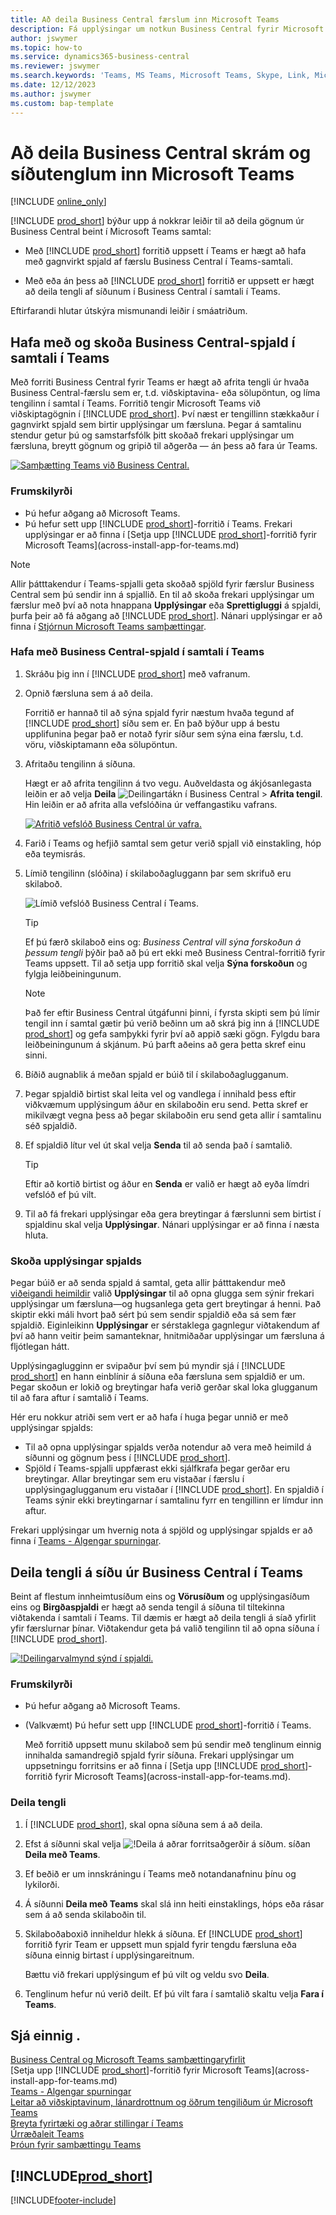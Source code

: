 ```yaml
---
title: Að deila Business Central færslum inn Microsoft Teams
description: Fá upplýsingar um notkun Business Central fyrir Microsoft Teams.
author: jswymer
ms.topic: how-to
ms.service: dynamics365-business-central
ms.reviewer: jswymer
ms.search.keywords: 'Teams, MS Teams, Microsoft Teams, Skype, Link, Microsoft 365, collaborate, collaboration, teamwork, share records'
ms.date: 12/12/2023
ms.author: jswymer
ms.custom: bap-template
---
```


# <a name="sharing-business-central-records-and-page-links-in-microsoft-teams"></a>Að deila Business Central skrám og síðutenglum inn Microsoft Teams

[!INCLUDE [online_only](includes/online_only.md)]

[!INCLUDE [prod_short](includes/prod_short.md)] býður upp á nokkrar leiðir til að deila gögnum úr Business Central beint í Microsoft Teams samtal:

<!-- 
## <a name="overview"></a>Overview
In this article, you'll learn how to use the app to share [!INCLUDE [prod_short](includes/prod_short.md)] records, like a customer, sales order, or invoice, with coworkers in a Teams conversation.
The [!INCLUDE [prod_short](includes/prod_short.md)] app lets you:
[!INCLUDE [prod_short](includes/prod_short.md)] offers an app that connects Microsoft Teams to your business data in [!INCLUDE [prod_short](includes/prod_short.md)], so you can quickly share details across team members and respond faster to inquiries. In this article, you'll learn how to use the app to share [!INCLUDE [prod_short](includes/prod_short.md)] records, like a customer, sales order, or invoice, with coworkers in a Teams conversation.

-->
- Með [!INCLUDE [prod_short](includes/prod_short.md)] forritið uppsett í Teams er hægt að hafa með gagnvirkt spjald af færslu Business Central í Teams-samtali.

<!--   Copy a link from any Business Central record, like a customer or sales order, then paste the link into a Teams conversation. The app connects Microsoft Teams to your business data in [!INCLUDE [prod_short](includes/prod_short.md)]. It then expands the link into a compact, interactive card that displays information about the record. Once in the conversation, you and coworkers can view more details about the record, edit data, and take action&mdash;without leaving Teams.

  [![Teams integration with Business Central.](media/teams-intro-v3.png)](media/teams-intro-v3.png#lightbox)-->

- Með eða án þess að [!INCLUDE [prod_short](includes/prod_short.md)] forritið er uppsett er hægt að deila tengli af síðunum í Business Central í samtali í Teams.

  <!-- ![!The Share menu displayed on a card.](media/teams-share-link.png "The Share menu displayed on a card.")-->

Eftirfarandi hlutar útskýra mismunandi leiðir í smáatriðum.

## <a name="include-and-view-a-business-central-card-in-a-teams-conversation"></a>Hafa með og skoða Business Central-spjald í samtali í Teams

Með forriti Business Central fyrir Teams er hægt að afrita tengli úr hvaða Business Central-færslu sem er, t.d. viðskiptavina- eða sölupöntun, og líma tengilinn í samtal í Teams. Forritið tengir Microsoft Teams við viðskiptagögnin í [!INCLUDE [prod_short](includes/prod_short.md)]\. Því næst er tengillinn stækkaður í gagnvirkt spjald sem birtir upplýsingar um færsluna. Þegar á samtalinu stendur getur þú og samstarfsfólk þitt skoðað frekari upplýsingar um færsluna, breytt gögnum og gripið til aðgerða &mdash; án þess að fara úr Teams.

[![Samþætting Teams við Business Central.](media/teams-intro-vBC20.png)](media/teams-intro-vBC20.png#lightbox)

### <a name="prerequisites"></a>Frumskilyrði

- Þú hefur aðgang að Microsoft Teams.
- Þú hefur sett upp [!INCLUDE [prod_short](includes/prod_short.md)]-forritið  í Teams. Frekari upplýsingar er að finna í [Setja upp [!INCLUDE [prod_short](includes/prod_short.md)]-forritið fyrir Microsoft Teams](across-install-app-for-teams.md)

> [!NOTE]
> Allir þátttakendur í Teams-spjalli geta skoðað spjöld fyrir færslur Business Central sem þú sendir inn á spjallið. En til að skoða frekari upplýsingar um færslur með því að nota hnappana **Upplýsingar** eða **Sprettigluggi** á spjaldi, þurfa þeir að fá aðgang að [!INCLUDE [prod_short](includes/prod_short.md)]. Nánari upplýsingar er að finna í [Stjórnun Microsoft Teams samþættingar](admin-teams-integration.md#minimum-requirements-1).

### <a name="include-a-business-central-card-in-a-teams-conversation"></a>Hafa með Business Central-spjald í samtali í Teams

1. Skráðu þig inn í [!INCLUDE [prod_short](includes/prod_short.md)] með vafranum.
2. Opnið færsluna sem á að deila.

    Forritið er hannað til að sýna spjald fyrir næstum hvaða tegund af [!INCLUDE [prod_short](includes/prod_short.md)] síðu sem er. En það býður upp á bestu upplifunina þegar það er notað fyrir síður sem sýna eina færslu, t.d. vöru, viðskiptamann eða sölupöntun.
3. Afritaðu tengilinn á síðuna.

    Hægt er að afrita tengilinn á tvo vegu. Auðveldasta og ákjósanlegasta leiðin er að velja **Deila** ![Deilingartákn í Business Central](media/share-icon.png) > **Afrita tengil**. Hin leiðin er að afrita alla vefslóðina úr veffangastiku vafrans.

    [![Afritið vefslóð Business Central úr vafra.](media/teams-copy-link.png)](media/teams-copy-link.png#lightbox)
4. Farið í Teams og hefjið samtal sem getur verið spjall við einstakling, hóp eða teymisrás.
5. Límið tengilinn (slóðina) í skilaboðagluggann þar sem skrifuð eru skilaboð.

    ![Límið vefslóð Business Central í Teams.](media/teams-paste-url-v2.png)

    > [!TIP]
    > Ef þú færð skilaboð eins og: *Business Central vill sýna forskoðun á þessum tengli* þýðir það að þú ert ekki með Business Central-forritið fyrir Teams uppsett. Til að setja upp forritið skal velja **Sýna forskoðun** og fylgja leiðbeiningunum.

    > [!NOTE]
    > Það fer eftir Business Central útgáfunni þinni, í fyrsta skipti sem þú límir tengil inn í samtal gætir þú verið beðinn um að skrá þig inn á [!INCLUDE [prod_short](includes/prod_short.md)] og gefa samþykki fyrir því að appið sæki gögn. Fylgdu bara leiðbeiningunum á skjánum. Þú þarft aðeins að gera þetta skref einu sinni.
6. Bíðið augnablik á meðan spjald er búið til í skilaboðaglugganum.
7. Þegar spjaldið birtist skal leita vel og vandlega í innihald þess eftir viðkvæmum upplýsingum áður en skilaboðin eru send. Þetta skref er mikilvægt vegna þess að þegar skilaboðin eru send geta allir í samtalinu séð spjaldið.
8. Ef spjaldið lítur vel út skal velja **Senda** til að senda það í samtalið.

    > [!TIP]
    > Eftir að kortið birtist og áður en **Senda** er valið er hægt að eyða límdri vefslóð ef þú vilt.
9. Til að fá frekari upplýsingar eða gera breytingar á færslunni sem birtist í spjaldinu skal velja **Upplýsingar**. Nánari upplýsingar er að finna í næsta hluta.

### <a name="view-card-details"></a>Skoða upplýsingar spjalds

Þegar búið er að senda spjald á samtal, geta allir þátttakendur með [viðeigandi heimildir](admin-teams-integration.md#permissions) valið **Upplýsingar** til að opna glugga sem sýnir frekari upplýsingar um færsluna&mdash;og hugsanlega geta gert breytingar á henni. Það skiptir ekki máli hvort það sért þú sem sendir spjaldið eða sá sem fær spjaldið. Eiginleikinn **Upplýsingar** er sérstaklega gagnlegur viðtakendum af því að hann veitir þeim samanteknar, hnitmiðaðar upplýsingar um færsluna á fljótlegan hátt.

Upplýsingaglugginn er svipaður því sem þú myndir sjá í [!INCLUDE [prod_short](includes/prod_short.md)] en hann einblínir á síðuna eða færsluna sem spjaldið er um. Þegar skoðun er lokið og breytingar hafa verið gerðar skal loka glugganum til að fara aftur í samtalið í Teams.

Hér eru nokkur atriði sem vert er að hafa í huga þegar unnið er með upplýsingar spjalds:

- Til að opna upplýsingar spjalds verða notendur að vera með heimild á síðunni og gögnum þess í [!INCLUDE [prod_short](includes/prod_short.md)]\.
- Spjöld í Teams-spjalli uppfærast ekki sjálfkrafa þegar gerðar eru breytingar. Allar breytingar sem eru vistaðar í færslu í upplýsingaglugganum eru vistaðar í [!INCLUDE [prod_short](includes/prod_short.md)]\. En spjaldið í Teams sýnir ekki breytingarnar í samtalinu fyrr en tengillinn er límdur inn aftur.

Frekari upplýsingar um hvernig nota á spjöld og upplýsingar spjalds er að finna í [Teams - Algengar spurningar](teams-faq.md).

## <a name="share-a-link-to-page-from-business-central-to-teams"></a><a name="share-link"></a>Deila tengli á síðu úr Business Central í Teams

Beint af flestum innheimtusíðum eins og **Vörusíðum** og upplýsingasíðum eins og **Birgðaspjaldi** er hægt að senda tengil á síðuna til tiltekinna viðtakenda í samtali í Teams. Til dæmis er hægt að deila tengli á síað yfirlit yfir færslurnar þínar. Viðtakendur geta þá valið tengilinn til að opna síðuna í [!INCLUDE [prod_short](includes/prod_short.md)]\.

[![!Deilingarvalmynd sýnd í spjaldi.](media/teams-share-link-v2.png "Deilingarvalmyndin sýnd á spjaldi.")](media/teams-share-link-v2.png#lightbox)

### <a name="prerequisites-1"></a>Frumskilyrði

- Þú hefur aðgang að Microsoft Teams.
- (Valkvæmt) Þú hefur sett upp [!INCLUDE [prod_short](includes/prod_short.md)]-forritið  í Teams. 

  Með forritið uppsett munu skilaboð sem þú sendir með tenglinum einnig innihalda samandregið spjald fyrir síðuna. Frekari upplýsingar um uppsetningu forritsins er að finna í [Setja upp [!INCLUDE [prod_short](includes/prod_short.md)]-forritið fyrir Microsoft Teams](across-install-app-for-teams.md).

### <a name="share-a-link"></a>Deila tengli

1. Í [!INCLUDE [prod_short](includes/prod_short.md)]\, skal opna síðuna sem á að deila.
2. Efst á síðunni skal velja ![!Deila á aðrar forritsaðgerðir á síðum.](media/share-icon.png) síðan **Deila með Teams**.
3. Ef beðið er um innskráningu í Teams með notandanafninu þínu og lykilorði.
4. Á síðunni **Deila með Teams** skal slá inn heiti einstaklings, hóps eða rásar sem á að senda skilaboðin til.
5. Skilaboðaboxið inniheldur hlekk á síðuna. Ef [!INCLUDE [prod_short](includes/prod_short.md)] forritið fyrir Team er uppsett mun spjald fyrir tengdu færsluna eða síðuna einnig birtast í upplýsingareitnum.

   Bættu við frekari upplýsingum ef þú vilt og veldu svo **Deila**.
6. Tenglinum hefur nú verið deilt. Ef þú vilt fara í samtalið skaltu velja **Fara í Teams**.

## <a name="see-also"></a>Sjá einnig .

[Business Central og Microsoft Teams samþættingaryfirlit](across-teams-overview.md)  
[Setja upp [!INCLUDE [prod_short](includes/prod_short.md)]-forritið fyrir Microsoft Teams](across-install-app-for-teams.md)  
[Teams - Algengar spurningar](teams-faq.md)  
[Leitar að viðskiptavinum, lánardrottnum og öðrum tengiliðum úr Microsoft Teams](across-search-contacts-teams.md)  
[Breyta fyrirtæki og aðrar stillingar í Teams](across-teams-settings.md)  
[Úrræðaleit Teams](admin-teams-troubleshooting.md)  
[Þróun fyrir samþættingu Teams](/dynamics365/business-central/dev-itpro/developer/devenv-develop-for-teams)  

## [!INCLUDE[prod_short](includes/free_trial_md.md)]  

[!INCLUDE[footer-include](includes/footer-banner.md)]

